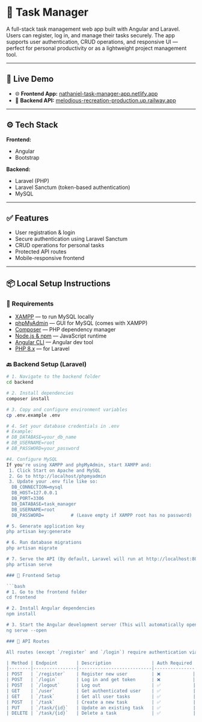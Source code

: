 # 📝 Task Manager

A full-stack task management web app built with Angular and Laravel. Users can register, log in, and manage their tasks securely. The app supports user authentication, CRUD operations, and responsive UI — perfect for personal productivity or as a lightweight project management tool.

---

## 🚀 Live Demo

- 🌐 **Frontend App:** [nathaniel-task-manager-app.netlify.app](https://nathaniel-task-manager-app.netlify.app)
- 🔗 **Backend API:** [melodious-recreation-production.up.railway.app](https://melodious-recreation-production.up.railway.app)

---

## ⚙️ Tech Stack

**Frontend:**  
- Angular  
- Bootstrap

**Backend:**  
- Laravel (PHP)  
- Laravel Sanctum (token-based authentication)  
- MySQL

---

## ✅ Features

- User registration & login
- Secure authentication using Laravel Sanctum
- CRUD operations for personal tasks
- Protected API routes
- Mobile-responsive frontend

---

## 📦 Local Setup Instructions

### 🔧 Requirements

- [XAMPP](https://www.apachefriends.org/index.html) — to run MySQL locally  
- [phpMyAdmin](http://localhost/phpmyadmin) — GUI for MySQL (comes with XAMPP)
- [Composer](https://getcomposer.org/) — PHP dependency manager  
- [Node.js & npm](https://nodejs.org/) — JavaScript runtime  
- [Angular CLI](https://angular.io/cli) — Angular dev tool  
- [PHP 8.x](https://www.php.net/) — for Laravel

### 🔙 Backend Setup (Laravel)

```bash
# 1. Navigate to the backend folder
cd backend

# 2. Install dependencies
composer install

# 3. Copy and configure environment variables
cp .env.example .env

# 4. Set your database credentials in .env
# Example:
# DB_DATABASE=your_db_name
# DB_USERNAME=root
# DB_PASSWORD=your_password

#4. Configure MySQL
If you're using XAMPP and phpMyAdmin, start XAMPP and:
 1. Click Start on Apache and MySQL
 2. Go to http://localhost/phpmyadmin
 3. Update your .env file like so:
  DB_CONNECTION=mysql
  DB_HOST=127.0.0.1
  DB_PORT=3306
  DB_DATABASE=task_manager
  DB_USERNAME=root
  DB_PASSWORD=          # (Leave empty if XAMPP root has no password)

# 5. Generate application key
php artisan key:generate

# 6. Run database migrations
php artisan migrate

# 7. Serve the API (By default, Laravel will run at http://localhost:8000)
php artisan serve

### 🎨 Frontend Setup

```bash
# 1. Go to the frontend folder
cd frontend

# 2. Install Angular dependencies
npm install

# 3. Start the Angular development server (This will automatically open the app at http://localhost:4200)
ng serve --open

### 🧪 API Routes

All routes (except `/register` and `/login`) require authentication via a Bearer token.

| Method | Endpoint       | Description               | Auth Required |
|--------|----------------|---------------------------|---------------|
| POST   | `/register`    | Register new user         | ❌            |
| POST   | `/login`       | Log in and get token      | ❌            |
| POST   | `/logout`      | Log out                   | ✅            |
| GET    | `/user`        | Get authenticated user    | ✅            |
| GET    | `/task`        | Get all user tasks        | ✅            |
| POST   | `/task`        | Create a new task         | ✅            |
| PUT    | `/task/{id}`   | Update an existing task   | ✅            |
| DELETE | `/task/{id}`   | Delete a task             | ✅            |
